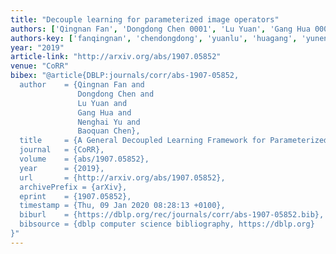 ```yaml
---
title: "Decouple learning for parameterized image operators"
authors: ['Qingnan Fan', 'Dongdong Chen 0001', 'Lu Yuan', 'Gang Hua 0001', 'Nenghai Yu', 'Baoquan Chen']
authors-key: ['fanqingnan', 'chendongdong', 'yuanlu', 'huagang', 'yunenghai', 'chenbaoquan']
year: "2019"
article-link: "http://arxiv.org/abs/1907.05852"
venue: "CoRR"
bibex: "@article{DBLP:journals/corr/abs-1907-05852,
  author    = {Qingnan Fan and
               Dongdong Chen and
               Lu Yuan and
               Gang Hua and
               Nenghai Yu and
               Baoquan Chen},
  title     = {A General Decoupled Learning Framework for Parameterized Image Operators},
  journal   = {CoRR},
  volume    = {abs/1907.05852},
  year      = {2019},
  url       = {http://arxiv.org/abs/1907.05852},
  archivePrefix = {arXiv},
  eprint    = {1907.05852},
  timestamp = {Thu, 09 Jan 2020 08:28:13 +0100},
  biburl    = {https://dblp.org/rec/journals/corr/abs-1907-05852.bib},
  bibsource = {dblp computer science bibliography, https://dblp.org}
}"
---
```

